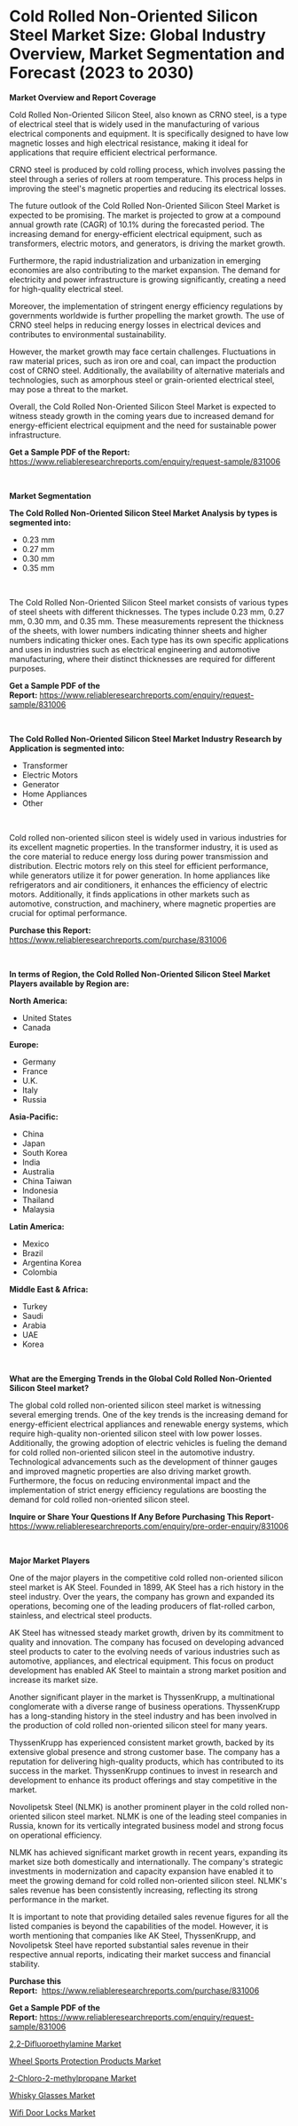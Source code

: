 <p><h1>Cold Rolled Non-Oriented Silicon Steel Market Size: Global Industry Overview, Market Segmentation and Forecast (2023 to 2030)</h1></p><p><strong>Market Overview and Report Coverage</strong></p>
<p><p>Cold Rolled Non-Oriented Silicon Steel, also known as CRNO steel, is a type of electrical steel that is widely used in the manufacturing of various electrical components and equipment. It is specifically designed to have low magnetic losses and high electrical resistance, making it ideal for applications that require efficient electrical performance.</p><p>CRNO steel is produced by cold rolling process, which involves passing the steel through a series of rollers at room temperature. This process helps in improving the steel's magnetic properties and reducing its electrical losses.</p><p>The future outlook of the Cold Rolled Non-Oriented Silicon Steel Market is expected to be promising. The market is projected to grow at a compound annual growth rate (CAGR) of 10.1% during the forecasted period. The increasing demand for energy-efficient electrical equipment, such as transformers, electric motors, and generators, is driving the market growth.</p><p>Furthermore, the rapid industrialization and urbanization in emerging economies are also contributing to the market expansion. The demand for electricity and power infrastructure is growing significantly, creating a need for high-quality electrical steel.</p><p>Moreover, the implementation of stringent energy efficiency regulations by governments worldwide is further propelling the market growth. The use of CRNO steel helps in reducing energy losses in electrical devices and contributes to environmental sustainability.</p><p>However, the market growth may face certain challenges. Fluctuations in raw material prices, such as iron ore and coal, can impact the production cost of CRNO steel. Additionally, the availability of alternative materials and technologies, such as amorphous steel or grain-oriented electrical steel, may pose a threat to the market.</p><p>Overall, the Cold Rolled Non-Oriented Silicon Steel Market is expected to witness steady growth in the coming years due to increased demand for energy-efficient electrical equipment and the need for sustainable power infrastructure.</p></p>
<p><strong>Get a Sample PDF of the Report:</strong> <a href="https://www.reliableresearchreports.com/enquiry/request-sample/831006">https://www.reliableresearchreports.com/enquiry/request-sample/831006</a></p>
<p>&nbsp;</p>
<p><strong>Market Segmentation</strong></p>
<p><strong>The Cold Rolled Non-Oriented Silicon Steel Market Analysis by types is segmented into:</strong></p>
<p><ul><li>0.23 mm</li><li>0.27 mm</li><li>0.30 mm</li><li>0.35 mm</li></ul></p>
<p>&nbsp;</p>
<p><p>The Cold Rolled Non-Oriented Silicon Steel market consists of various types of steel sheets with different thicknesses. The types include 0.23 mm, 0.27 mm, 0.30 mm, and 0.35 mm. These measurements represent the thickness of the sheets, with lower numbers indicating thinner sheets and higher numbers indicating thicker ones. Each type has its own specific applications and uses in industries such as electrical engineering and automotive manufacturing, where their distinct thicknesses are required for different purposes.</p></p>
<p><strong>Get a Sample PDF of the Report:</strong>&nbsp;<a href="https://www.reliableresearchreports.com/enquiry/request-sample/831006">https://www.reliableresearchreports.com/enquiry/request-sample/831006</a></p>
<p>&nbsp;</p>
<p><strong>The Cold Rolled Non-Oriented Silicon Steel Market Industry Research by Application is segmented into:</strong></p>
<p><ul><li>Transformer</li><li>Electric Motors</li><li>Generator</li><li>Home Appliances</li><li>Other</li></ul></p>
<p>&nbsp;</p>
<p><p>Cold rolled non-oriented silicon steel is widely used in various industries for its excellent magnetic properties. In the transformer industry, it is used as the core material to reduce energy loss during power transmission and distribution. Electric motors rely on this steel for efficient performance, while generators utilize it for power generation. In home appliances like refrigerators and air conditioners, it enhances the efficiency of electric motors. Additionally, it finds applications in other markets such as automotive, construction, and machinery, where magnetic properties are crucial for optimal performance.</p></p>
<p><strong>Purchase this Report:</strong>&nbsp; <a href="https://www.reliableresearchreports.com/purchase/831006">https://www.reliableresearchreports.com/purchase/831006</a></p>
<p>&nbsp;</p>
<p><strong>In terms of Region, the Cold Rolled Non-Oriented Silicon Steel Market Players available by Region are:</strong></p>
<p>
    <p> <strong> North America: </strong>
        <ul>
            <li>United States</li>
            <li>Canada</li>
        </ul>
        </p> 
    <p> <strong> Europe: </strong>
        <ul>
            <li>Germany</li>
            <li>France</li>
            <li>U.K.</li>
            <li>Italy</li>
            <li>Russia</li>
        </ul>
        </p> 
    <p> <strong> Asia-Pacific: </strong>
        <ul>
            <li>China</li>
            <li>Japan</li>
            <li>South Korea</li>
            <li>India</li>
            <li>Australia</li>
            <li>China Taiwan</li>
            <li>Indonesia</li>
            <li>Thailand</li>
            <li>Malaysia</li>
        </ul>
        </p> 
    <p> <strong> Latin America: </strong>
        <ul>
            <li>Mexico</li>
            <li>Brazil</li>
            <li>Argentina Korea</li>
            <li>Colombia</li>
        </ul>
        </p> 
    <p> <strong> Middle East & Africa: </strong>
        <ul>
            <li>Turkey</li>
            <li>Saudi</li>
            <li>Arabia</li>
            <li>UAE</li>
            <li>Korea</li>
        </ul>
    </p>
    </p>
<p>&nbsp;</p>
<p><strong>What are the Emerging Trends in the Global Cold Rolled Non-Oriented Silicon Steel market?</strong></p>
<p><p>The global cold rolled non-oriented silicon steel market is witnessing several emerging trends. One of the key trends is the increasing demand for energy-efficient electrical appliances and renewable energy systems, which require high-quality non-oriented silicon steel with low power losses. Additionally, the growing adoption of electric vehicles is fueling the demand for cold rolled non-oriented silicon steel in the automotive industry. Technological advancements such as the development of thinner gauges and improved magnetic properties are also driving market growth. Furthermore, the focus on reducing environmental impact and the implementation of strict energy efficiency regulations are boosting the demand for cold rolled non-oriented silicon steel.</p></p>
<p><strong>Inquire or Share Your Questions If Any Before Purchasing This Report</strong>- <a href="https://www.reliableresearchreports.com/enquiry/pre-order-enquiry/831006">https://www.reliableresearchreports.com/enquiry/pre-order-enquiry/831006</a></p>
<p>&nbsp;</p>
<p><strong>Major Market Players</strong></p>
<p><p>One of the major players in the competitive cold rolled non-oriented silicon steel market is AK Steel. Founded in 1899, AK Steel has a rich history in the steel industry. Over the years, the company has grown and expanded its operations, becoming one of the leading producers of flat-rolled carbon, stainless, and electrical steel products.</p><p>AK Steel has witnessed steady market growth, driven by its commitment to quality and innovation. The company has focused on developing advanced steel products to cater to the evolving needs of various industries such as automotive, appliances, and electrical equipment. This focus on product development has enabled AK Steel to maintain a strong market position and increase its market size.</p><p>Another significant player in the market is ThyssenKrupp, a multinational conglomerate with a diverse range of business operations. ThyssenKrupp has a long-standing history in the steel industry and has been involved in the production of cold rolled non-oriented silicon steel for many years.</p><p>ThyssenKrupp has experienced consistent market growth, backed by its extensive global presence and strong customer base. The company has a reputation for delivering high-quality products, which has contributed to its success in the market. ThyssenKrupp continues to invest in research and development to enhance its product offerings and stay competitive in the market.</p><p>Novolipetsk Steel (NLMK) is another prominent player in the cold rolled non-oriented silicon steel market. NLMK is one of the leading steel companies in Russia, known for its vertically integrated business model and strong focus on operational efficiency.</p><p>NLMK has achieved significant market growth in recent years, expanding its market size both domestically and internationally. The company's strategic investments in modernization and capacity expansion have enabled it to meet the growing demand for cold rolled non-oriented silicon steel. NLMK's sales revenue has been consistently increasing, reflecting its strong performance in the market.</p><p>It is important to note that providing detailed sales revenue figures for all the listed companies is beyond the capabilities of the  model. However, it is worth mentioning that companies like AK Steel, ThyssenKrupp, and Novolipetsk Steel have reported substantial sales revenue in their respective annual reports, indicating their market success and financial stability.</p></p>
<p><strong>Purchase this Report:</strong>&nbsp;&nbsp;<a href="https://www.reliableresearchreports.com/purchase/831006">https://www.reliableresearchreports.com/purchase/831006</a></p>
<p></p>
<p><strong>Get a Sample PDF of the Report:</strong>&nbsp;<a href="https://www.reliableresearchreports.com/enquiry/request-sample/831006">https://www.reliableresearchreports.com/enquiry/request-sample/831006</a></p>
<p><p><a href="https://github.com/Paul14Anderson63/Market-Research-Report-List-1/blob/main/22-difluoroethylamine-market.md">2,2-Difluoroethylamine Market</a></p><p><a href="https://medium.com/@fitanstorm7845/wheel-sports-protection-products-market-competitive-analysis-market-trends-and-forecast-to-2030-790966acbbf9">Wheel Sports Protection Products Market</a></p><p><a href="https://github.com/aasishrp01/Market-Research-Report-List-1/blob/main/2-chloro-2-methylpropane-market.md">2-Chloro-2-methylpropane Market</a></p><p><a href="https://medium.com/@nilltanay7548659/whisky-glasses-market-size-market-outlook-and-market-forecast-2023-to-2030-59afd651e80e">Whisky Glasses Market</a></p><p><a href="https://www.linkedin.com/pulse/wifi-door-locks-market-size-2023-2030-global-industrial/">Wifi Door Locks Market</a></p></p>